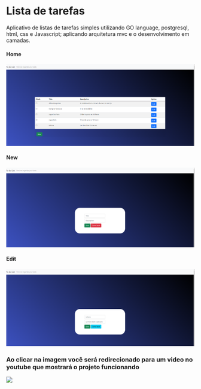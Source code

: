 # Lista de tarefas

Aplicativo de listas de tarefas simples utilizando GO language, postgresql, html, css e Javascript; aplicando arquitetura mvc e o desenvolvimento em camadas.

#### Home
![](/readme/home.png)

#### New
![](/readme/new-task.png)

#### Edit
![](/readme/edit.png)

### Ao clicar na imagem você será redirecionado para um video no youtube que mostrará o projeto funcionando
![](https://youtu.be/wPILSdPOxnc)
